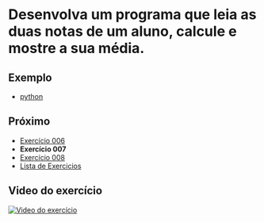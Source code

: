 # Desenvolva um programa que leia as duas notas de um aluno, calcule e mostre a sua média.

## Exemplo

- [python](python)

## Próximo

- [Exercício 006](../006)
- **Exercício 007**
- [Exercício 008](../008)
- [Lista de Exercicios](../)

## Video do exercício

[![Video do exercício](https://img.youtube.com/vi/_QfISzy0IKs/maxresdefault.jpg)](https://youtu.be/_QfISzy0IKs)